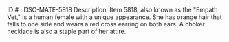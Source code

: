 ID # : DSC-MATE-5818
Description: Item 5818, also known as the "Empath Vet," is a human female with a unique appearance. She has orange hair that falls to one side and wears a red cross earring on both ears. A choker necklace is also a staple part of her attire.